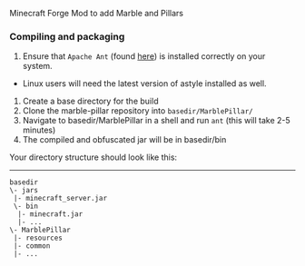 Minecraft Forge Mod to add Marble and Pillars

### Compiling and packaging
1. Ensure that `Apache Ant` (found [here](http://ant.apache.org/)) is installed correctly on your system.
 * Linux users will need the latest version of astyle installed as well.
1. Create a base directory for the build
1. Clone the marble-pillar repository into `basedir/MarblePillar/`
1. Navigate to basedir/MarblePillar in a shell and run `ant` (this will take 2-5 minutes)
1. The compiled and obfuscated jar will be in basedir/bin

Your directory structure should look like this:
***

    basedir
    \- jars
     |- minecraft_server.jar
     \- bin
      |- minecraft.jar
      |- ...
    \- MarblePillar
     |- resources
     |- common
     |- ...

